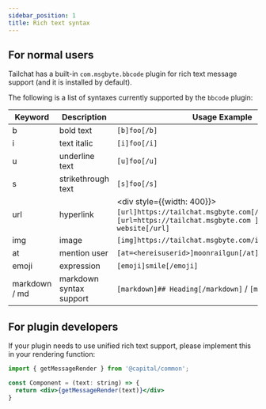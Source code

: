 ```yaml
---
sidebar_position: 1
title: Rich text syntax
---
```


## For normal users

Tailchat has a built-in `com.msgbyte.bbcode` plugin for rich text message support (and it is installed by default).

The following is a list of syntaxes currently supported by the `bbcode` plugin:

| Keyword | Description | Usage Example | Preview |
| ------ | ----- | ------ | ----- |
| b | bold text | `[b]foo[/b]` | <b>foo</b> |
| i | text italic | `[i]foo[/i]` | <i>foo</i> |
| u | underline text | `[u]foo[/u]` | <ins>foo</ins> |
| s | strikethrough text | `[s]foo[/s]` | <del>foo</del> |
| url | hyperlink | <div style={{width: 400}}>`[url]https://tailchat.msgbyte.com[/url]` / `[url=https://tailchat.msgbyte.com ]Official website[/url]`</div> | <a>https://tailchat.msgbyte.com</a> / <a href="https://tailchat.msgbyte.com">official website</a> |
| img | image | `[img]https://tailchat.msgbyte.com/img/logo.svg[/img]` | <div style={{width: 60}}><img src="https:/ /tailchat.msgbyte.com/img/logo.svg" /></div> |
| at | mention user | `[at=<hereisuserid>]moonrailgun[/at]` | - |
| emoji | expression | `[emoji]smile[/emoji]` | - |
| markdown / md | markdown syntax support | `[markdown]## Heading[/markdown]` / `[md]## Heading[/md]` | - |

## For plugin developers

If your plugin needs to use unified rich text support, please implement this in your rendering function:

```jsx
import { getMessageRender } from '@capital/common';

const Component = (text: string) => {
  return <div>{getMessageRender(text)}</div>
}
```
